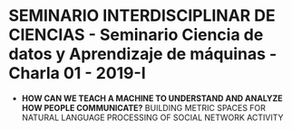 # SEMINARIO INTERDISCIPLINAR DE CIENCIAS - Seminario Ciencia de datos y Aprendizaje de máquinas - Charla 01 - 2019-I
* **HOW CAN WE TEACH A MACHINE TO UNDERSTAND AND ANALYZE HOW PEOPLE COMMUNICATE?** BUILDING METRIC SPACES FOR NATURAL LANGUAGE PROCESSING OF SOCIAL NETWORK ACTIVITY

